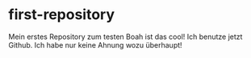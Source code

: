 # first-repository
Mein erstes Repository zum testen
Boah ist das cool! Ich benutze jetzt Github. Ich habe nur keine Ahnung wozu überhaupt!
